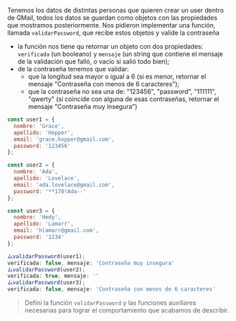 Tenemos los datos de distintas personas que quieren crear un user dentro de GMail, todos los datos se guardan como objetos con las propiedades que mostramos posteriormente.
Nos pidieron implementar una función, llamada `validarPassword`, que recibe estos objetos y valide la contraseña
- la función nos tiene qu retornar un objeto con dos propiedades: `verificada` (un booleano) y `mensaje` (un string que contiene el mensaje de la validación que falló, o vacío si salió todo bien);
- de la contraseña tenemos que validar:
  - que la longitud sea mayor o igual a 6 (si es menor, retornar el mensaje "Contraseña con menos de 6 caracteres");
  - que la contraseña no sea una de: "123456", "password", "111111", "qwerty" (si coincide con alguna de esas contraseñas, retornar el mensaje "Contraseña muy insegura")

```js
const user1 = {
  nombre: 'Grace',
  apellido: 'Hopper',
  email: 'grace.hopper@gmail.com',
  password: '123456'
};

const user2 = {
  nombre: 'Ada',
  apellido: 'Lovelace',
  email: 'ada.lovelace@gmail.com',
  password: '**178!Ada--'
};

const user3 = {
  nombre: 'Hedy',
  apellido: 'Lamarr',
  email: 'hlamarr@gmail.com',
  password: '1234'
};

ムvalidarPassword(user1);
verificada: false, mensaje: 'Contraseña muy insegura'
ムvalidarPassword(user2);
verificada: true, mensaje: ''
ムvalidarPassword(user3);
verificada: false, mensaje: 'Contraseña con menos de 6 caracteres'
```

> Definí la función `validarPassword` y las funciones auxiliares necesarias para lograr el comportamiento que acabamos de describir.
